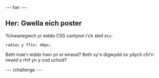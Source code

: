 \--- her \---

## Her: Gwella eich poster

Ychwanegwch yr eiddo CSS canlynol i'ch steil `div`:

    radiws y ffin: 40px;
    

Beth mae'r eiddo hwn yn ei wneud? Beth sy'n digwydd os ydych chi'n newid y rhif yn y cod uchod?

\--- /challenge \---